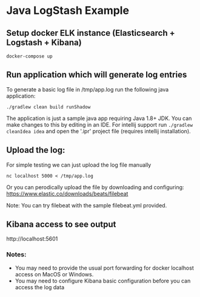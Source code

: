 # Java LogStash Example

## Setup docker ELK instance (Elasticsearch + Logstash + Kibana)
```
docker-compose up
```

## Run application which will generate log entries

To generate a basic log file in /tmp/app.log run the following java application:

```
./gradlew clean build runShadow
```

The application is just a sample java app requiring Java 1.8+ JDK. You can make changes to this by editing in an IDE. For intellij support run `./gradlew cleanIdea idea` and open the '.ipr' project file (requires intellij installation).


## Upload the log:

For simple testing we can just upload the log file manually

```
nc localhost 5000 < /tmp/app.log
```

Or you can perodically upload the file by downloading and configuring: https://www.elastic.co/downloads/beats/filebeat 

Note: You can try filebeat with the sample filebeat.yml provided.


## Kibana access to see output

http://localhost:5601

### Notes: 
* You may need to provide the usual port forwarding for docker localhost access on MacOS or Windows.
* You may need to configure Kibana basic configuration before you can access the log data